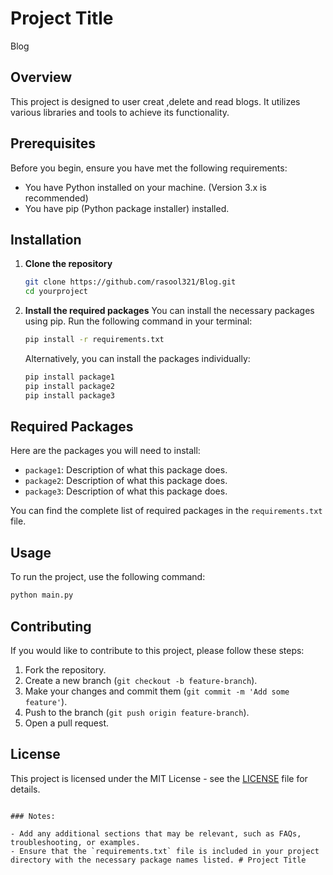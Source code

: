 
# Project Title
Blog
## Overview
This project is designed to user creat ,delete and read blogs. It utilizes various libraries and tools to achieve its functionality.

## Prerequisites
Before you begin, ensure you have met the following requirements:
- You have Python installed on your machine. (Version 3.x is recommended)
- You have pip (Python package installer) installed.

## Installation

1. **Clone the repository**
   ```bash
   git clone https://github.com/rasool321/Blog.git
   cd yourproject
   ```

2. **Install the required packages**
   You can install the necessary packages using pip. Run the following command in your terminal:
   ```bash
   pip install -r requirements.txt
   ```

   Alternatively, you can install the packages individually:
   ```bash
   pip install package1
   pip install package2
   pip install package3
   ```

## Required Packages
Here are the packages you will need to install:

- `package1`: Description of what this package does.
- `package2`: Description of what this package does.
- `package3`: Description of what this package does.

You can find the complete list of required packages in the `requirements.txt` file.

## Usage
To run the project, use the following command:
```bash
python main.py
```

## Contributing
If you would like to contribute to this project, please follow these steps:
1. Fork the repository.
2. Create a new branch (`git checkout -b feature-branch`).
3. Make your changes and commit them (`git commit -m 'Add some feature'`).
4. Push to the branch (`git push origin feature-branch`).
5. Open a pull request.

## License
This project is licensed under the MIT License - see the [LICENSE](LICENSE) file for details.

```

### Notes:

- Add any additional sections that may be relevant, such as FAQs, troubleshooting, or examples.
- Ensure that the `requirements.txt` file is included in your project directory with the necessary package names listed. # Project Title
